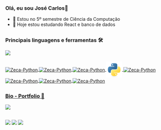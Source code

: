 ### Olá, eu sou José Carlos👋
- 🔭 Estou no 5º semestre de Ciência da Computação
- 🌱 Hoje estou estudando React e banco de dados
##

### Principais linguagens e ferramentas 🛠️ 
<div align="left">
  <a href="https://github.com/Carlos3274">
  <img height="180em" src="https://github-readme-stats.vercel.app/api/top-langs/?username=Carlos3274&layout=compact&langs_count=7&theme=dark"/>
</div>
  
<div style="display: inline_block"><br>  
  <img align="center" alt="Zeca-Python" height="50" width="50" src="https://cdn.jsdelivr.net/gh/devicons/devicon/icons/java/java-original-wordmark.svg">
  <img align="center" alt="Zeca-Python" height="50" width="50" src="https://cdn.jsdelivr.net/gh/devicons/devicon/icons/github/github-original-wordmark.svg">
  <img align="center" alt="Zeca-Python" height="50" width="50" src="https://cdn.jsdelivr.net/gh/devicons/devicon/icons/git/git-original.svg">
  <img align="center" alt="Zeca-Python" height="50" width="50" src="https://raw.githubusercontent.com/devicons/devicon/master/icons/python/python-original.svg">
  <img align="center" alt="Zeca-Python" height="50" width="50" src="https://cdn.jsdelivr.net/gh/devicons/devicon/icons/html5/html5-plain-wordmark.svg">
  <img align="center" alt="Zeca-Python" height="50" width="50" src="https://cdn.jsdelivr.net/gh/devicons/devicon/icons/css3/css3-original-wordmark.svg">
  <img align="center" alt="Zeca-Python" height="50" width="50" src="https://cdn.jsdelivr.net/gh/devicons/devicon/icons/javascript/javascript-plain.svg">
  <img align="center" alt="Zeca-Python" height="50" width="50" src="https://cdn.jsdelivr.net/gh/devicons/devicon/icons/figma/figma-original.svg" />
  
  
  
</div>
  
##
### Bio - Portfolio 💼
  
<a href="https://bio-seven.vercel.app/" target="_blank">
   <img src="https://img.icons8.com/dusk/50/000000/contract-job.png"/>
</a> 
  
##
  
<div> 
  </a>
  <a href = "https://api.whatsapp.com/send?phone=5585981165513"><img src="https://img.shields.io/badge/WhatsApp-25D366?style=for-the-badge&logo=whatsapp&logoColor=white" target="_blank"></a>
  <a href = "mailto:araujopontesjosecarlos@gmail.com"><img src="https://img.shields.io/badge/-Gmail-%23333?style=for-the-badge&logo=gmail&logoColor=white" target="_blank"></a>
  <a href="https://www.linkedin.com/in/zecapontes" target="_blank"><img src="https://img.shields.io/badge/-LinkedIn-%230077B5?style=for-the-badge&logo=linkedin&logoColor=white" target="_blank"></a> 
 
  
 
</div>
  


